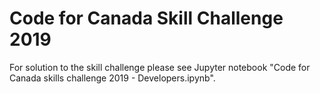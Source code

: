 # Code for Canada Skill Challenge 2019

For solution to the skill challenge please see Jupyter notebook "Code for Canada skills challenge 2019 - Developers.ipynb".
